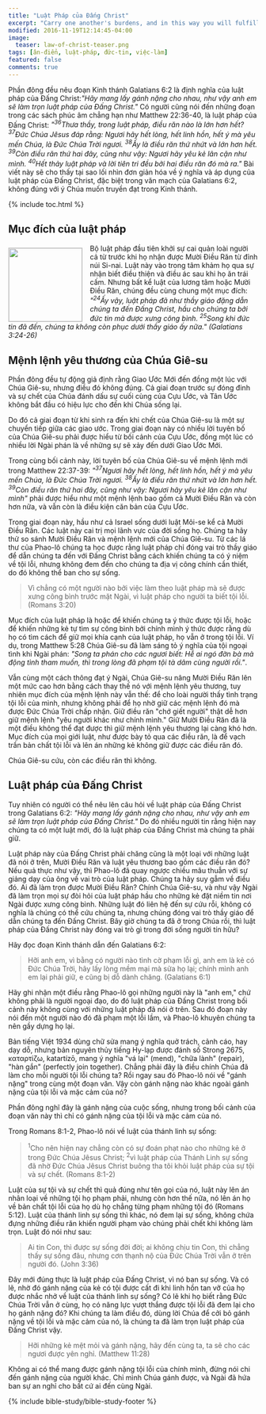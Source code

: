 ```yaml
---
title: "Luật Pháp của Đấng Christ"
excerpt: "Carry one another's burdens, and in this way you will fulfill the law of Christ Galatians 6:2"
modified: 2016-11-19T12:14:45-04:00
image: 
  teaser: law-of-christ-teaser.png
tags: [ân-điển, luật-pháp, đức-tin, việc-làm]
featured: false
comments: true
---
```


Phần đông đều nêu đoạn Kinh thánh Galatians 6:2 là định nghĩa của luật pháp của Đấng Christ:<em>"Hãy mang lấy gánh nặng cho nhau, như vậy anh em sẽ làm trọn luật pháp của Ðấng Christ."</em> Có người cũng nói đến những đoạn trong các sách phúc âm chẳng hạn như Matthew 22:36-40, là luật pháp của Đấng Christ:
<em>"<sup>36</sup>Thưa thầy, trong luật pháp, điều răn nào là lớn hơn hết?  <sup>37</sup>Ðức Chúa Jêsus đáp rằng: Ngươi hãy hết lòng, hết linh hồn, hết ý mà yêu mến Chúa, là Ðức Chúa Trời ngươi.  <sup>38</sup>Ấy là điều răn thứ nhứt và lớn hơn hết.  <sup>39</sup>Còn điều răn thứ hai đây, cũng như vậy: Ngươi hãy yêu kẻ lân cận như mình.  <sup>40</sup>Hết thảy luật pháp và lời tiên tri đều bởi hai điều răn đó mà ra."</em> Bài viết này sẽ cho thấy tại sao lối nhìn đơn giản hóa về ý nghĩa và áp dụng của luật pháp của Đấng Christ, đặc biệt trong văn mạch của Galatians 6:2, không đúng với ý Chúa muốn truyền đạt trong Kinh thánh.

{% include toc.html %}

## Mục đích của luật pháp

<img alt src="{{ site.url }}/assets/images/law-of-christ-teaser.png" style="border: 1px solid #cccccc; margin: 7px 15px 0px 0px; max-width: 100%; height: 148px; padding: 0px; float: left;">
Bộ luật pháp đầu tiên khởi sự cai quản loài người cả từ trước khi họ nhận được Mười Điều Răn từ đỉnh núi Si-nai. Luật này vào trong tâm khảm họ qua sự nhận biết điều thiện và điều ác sau khi họ ăn trái cấm. Nhưng bất kể luật của lương tâm hoặc Mười Điều Răn, chúng đều cùng chung một mục đích: <em>"<sup>24</sup>Ấy vậy, luật pháp đã như thầy giáo đặng dẫn chúng ta đến Ðấng Christ, hầu cho chúng ta bởi đức tin mà được xưng công bình. <sup>25</sup>Song khi đức tin đã đến, chúng ta không còn phục dưới thầy giáo ấy nữa." (Galatians 3:24-26)</em>

## Mệnh lệnh yêu thương của Chúa Giê-su

Phần đông đều tự động giả định rằng Giao Ước Mới đến đồng một lúc với Chúa Giê-su, nhưng điều đó không đúng. Cả giai đoạn trước sự đóng đinh và sự chết của Chúa đánh dấu sự cuối cùng của Cựu Ước, và Tân Ước không bắt đầu có hiệu lực cho đến khi Chúa sống lại.

Do đó cả giai đoạn từ khi sinh ra đến khi chết của Chúa Giê-su là một sự chuyển tiếp giữa các giao ước. Trong giai đoạn này có nhiều lời tuyên bố của Chúa Giê-su phải được hiểu từ bối cảnh của Cựu Ước, đồng một lúc có nhiều lời Ngài phán là về những sự sẽ xảy đến dưới Giao Ước Mới.

Trong cùng bối cảnh này, lời tuyên bố của Chúa Giê-su về mệnh lệnh mới trong Matthew 22:37-39: <em>"<sup>37</sup>Ngươi hãy hết lòng, hết linh hồn, hết ý mà yêu mến Chúa, là Ðức Chúa Trời ngươi.  <sup>38</sup>Ấy là điều răn thứ nhứt và lớn hơn hết. <sup>39</sup>Còn điều răn thứ hai đây, cũng như vậy: Ngươi hãy yêu kẻ lân cận như mình"</em> phải được hiểu như một mệnh lệnh bao gồm cả Mười Điều Răn và còn hơn nữa, và vẫn còn là điều kiện căn bản của Cựu Ước.

Trong giai đoạn này, hầu như cả Israel sống dưới luật Môi-se kể cả Mười Điều Răn. Các luật này cai trị mọi lãnh vực của đời sống họ. Chúng ta hãy thử so sánh Mười Điều Răn và mệnh lệnh mới của Chúa Giê-su. Từ các lá thư của Phao-lô chúng ta học được rằng luật pháp chỉ đóng vai trò thầy giáo để dẫn chúng ta đến với Đấng Christ bằng cách khiến chúng ta có ý niệm về tội lỗi, nhưng không đem đến cho chúng ta địa vị công chính cần thiết, do đó không thể ban cho sự sống.

> Vì chẳng có một người nào bởi việc làm theo luật pháp mà sẽ được xưng công bình trước mặt Ngài, vì luật pháp cho người ta biết tội lỗi. (Romans 3:20)

Mục đích của luật pháp là hoặc để khiến chúng ta ý thức được tội lỗi, hoặc để khiến những kẻ tự tìm sự công bình bởi chính mình ý thức được rằng dù họ có tìm cách để giữ mọi khía cạnh của luật pháp, họ vẫn ở trong tội lỗi. Ví dụ, trong Matthew 5:28 Chúa Giê-su đã làm sáng tỏ ý nghĩa của tội ngoại tình khi Ngài phán: <em>"Song ta phán cho các ngươi biết: Hễ ai ngó đờn bà mà động tình tham muốn, thì trong lòng đã phạm tội tà dâm cùng người rồi."</em>.

Vẫn cùng một cách thông đạt ý Ngài, Chúa Giê-su nâng Mười Điều Răn lên một mức cao hơn bằng cách thay thế nó với mệnh lệnh yêu thương, tuy nhiên mục đích của mệnh lệnh này vẫn thế: để cho loài người thấy tình trạng tội lỗi của mình, nhưng không phải để họ nhờ giữ các mệnh lệnh đó mà được Đức Chúa Trời chấp nhận. Giữ điều răn "chớ giết người" thật dễ hơn giữ mệnh lệnh "yêu người khác như chính mình." Giữ Mười Điều Răn đã là một điều không thể đạt được thì giữ mệnh lệnh yêu thương lại càng khó hơn. Mục đích của mọi giới luật, như được bày tỏ qua các điều răn, là để vạch trần bản chất tội lỗi và lên án những kẻ không giữ được các điều răn đó.

Chúa Giê-su cứu, còn các điều răn thì không.

## Luật pháp của Đấng Christ

Tuy nhiên có người có thể nêu lên câu hỏi về luật pháp của Đấng Christ trong Galatians 6:2: <em>"Hãy mang lấy gánh nặng cho nhau, như vậy anh em sẽ làm trọn luật pháp của Ðấng Christ."</em> Do đó nhiều người tin rằng hiện nay chúng ta có một luật mới, đó là luật pháp của Đấng Christ mà chúng ta phải giữ.

Luật pháp này của Đấng Christ phải chăng cũng là một loại với những luật đã nói ở trên, Mười Điều Răn và luật yêu thương bao gồm các điều răn đó? Nếu quả thực như vậy, thì Phao-lô đã quay ngược chiều mâu thuẫn với sự giảng dạy của ông về vai trò của luật pháp. Chúng ta hãy suy gẫm về điều đó. Ai đã làm trọn được Mười Điều Răn? Chính Chúa Giê-su, và như vậy Ngài đã làm trọn mọi sự đòi hỏi của luật pháp hầu cho những kẻ đặt niềm tin nơi Ngài được xưng công bình. Những luật đó liên hệ đến sự cứu rỗi, không có nghĩa là chúng có thể cứu chúng ta, nhưng chúng đóng vai trò thầy giáo để dẫn chúng ta đến Đấng Christ. Bây giờ chúng ta đã ở trong Chúa rồi, thì luật pháp của Đấng Christ này đóng vai trò gì trong đời sống người tín hữu?

Hãy đọc đoạn Kinh thánh dẫn đến Galatians 6:2:

> Hỡi anh em, vì bằng có người nào tình cờ phạm lỗi gì, anh em là kẻ có Ðức Chúa Trời, hãy lấy lòng mềm mại mà sửa họ lại; chính mình anh em lại phải giữ, e cũng bị dỗ dành chăng. (Galatians 6:1)

Hãy ghi nhận một điều rằng Phao-lô gọi những người này là "anh em," chứ không phải là người ngoại đạo, do đó luật pháp của Đấng Christ trong bối cảnh này không cùng với những luật pháp đã nói ở trên. Sau đó đoạn này nói đến một người nào đó đã phạm một lỗi lầm, và Phao-lô khuyên chúng ta nên gầy dựng họ lại.

Bản tiếng Việt 1934 dùng chữ sửa mang ý nghĩa quở trách, cảnh cáo, hay dạy dỗ, nhưng bản nguyên thủy tiếng Hy-lạp được đánh số Strong 2675, καταρτίζω, katartízō, mang ý nghĩa "vá lại" (mend), "chữa lành" (repair), "hàn gắn" (perfectly join together). Chẳng phải đây là điều chính Chúa đã làm cho mỗi người tội lỗi chúng ta? Rồi ngay sau đó Phao-lô nói về "gánh nặng" trong cùng một đoạn văn. Vậy còn gánh nặng nào khác ngoài gánh nặng của tội lỗi và mặc cảm của nó?

Phần đông nghĩ đây là gánh nặng của cuộc sống, nhưng trong bối cảnh của đoạn văn này thì chỉ có gánh nặng của tội lỗi và mặc cảm của nó.

Trong Romans 8:1-2, Phao-lô nói về luật của thánh linh sự sống:

>  <sup>1</sup>Cho nên hiện nay chẳng còn có sự đoán phạt nào cho những kẻ ở trong Ðức Chúa Jêsus Christ;  <sup>2</sup>vì luật pháp của Thánh Linh sự sống đã nhờ Ðức Chúa Jêsus Christ buông tha tôi khỏi luật pháp của sự tội và sự chết. (Romans 8:1-2)

Luật của sự tội và sự chết thì quả đúng như tên gọi của nó, luật này lên án nhân loại về những tội họ phạm phải, nhưng còn hơn thế nữa, nó lên án họ về bản chất tội lỗi của họ dù họ chẳng từng phạm những tội đó (Romans 5:12). Luật của thánh linh sự sống thì khác, nó đem lại sự sống, không chứa đựng những điều răn khiến người phạm vào chúng phải chết khi không làm trọn. Luật đó nói như sau:

> Ai tin Con, thì được sự sống đời đời; ai không chịu tin Con, thì chẳng thấy sự sống đâu, nhưng cơn thạnh nộ của Ðức Chúa Trời vẫn ở trên người đó. (John 3:36)

Đây mới đúng thực là luật pháp của Đấng Christ, vì nó ban sự sống. Và có lẽ, nhờ đó gánh nặng của kẻ có tội được cất đi khi linh hồn tan vỡ của họ được nhắc nhở về luật của thánh linh sự sống? Có lẽ khi họ biết rằng Đức Chúa Trời vẫn ở cùng, họ có năng lực vượt thắng được tội lỗi đã đem lại cho họ gánh nặng đó? Khi chúng ta làm điều đó, dùng lời Chúa để cởi bỏ gánh nặng về tội lỗi và mặc cảm của nó, là chúng ta đã làm trọn luật pháp của Đấng Christ vậy.

> Hỡi những kẻ mệt mỏi và gánh nặng, hãy đến cùng ta, ta sẽ cho các ngươi được yên nghỉ. (Matthew 11:28)

Không ai có thể mang được gánh nặng tội lỗi của chính mình, đừng nói chi đến gánh nặng của người khác. Chỉ mình Chúa gánh được, và Ngài đã hứa ban sự an nghỉ cho bất cứ ai đến cùng Ngài.

{% include bible-study/bible-study-footer %}
